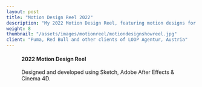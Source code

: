 ```yaml
---
layout: post
title: "Motion Design Reel 2022"
description: "My 2022 Motion Design Reel, featuring motion designs for clients such as Puma, Red Bull, and MAN Trucks during my time at <a href='https://www.agentur-loop.com/' target='_blank'>LOOP Agentur</a>."
weight: 8
thumbnail: "/assets/images/motionreel/motiondesignshowreel.jpg"
client: "Puma, Red Bull and other clients of LOOP Agentur, Austria"
---
```





<figure class="figure-full">
  <div id="player" data-plyr-provider="youtube" data-plyr-embed-id="RqII5ijyWXA"></div>
  <figcaption>
    <h4>2022 Motion Design Reel</h4>
    <p>Designed and developed using Sketch, Adobe After Effects & Cinema 4D.</p>
  </figcaption>
</figure>